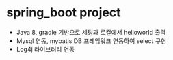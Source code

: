 # spring_boot project
* Java 8, gradle 기반으로 세팅과 로컬에서 helloworld 출력
* Mysql 연동, mybatis DB 프레임워크 연동하여 select 구현
* Log4j 라이브러리 연동
